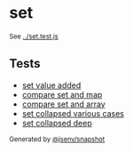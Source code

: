 # set

<sub>
  See <a href="../set.test.js">../set.test.js</a>
</sub>

## Tests

- [set value added](set_value_added/set_value_added.md)
- [compare set and map](compare_set_and_map/compare_set_and_map.md)
- [compare set and array](compare_set_and_array/compare_set_and_array.md)
- [set collapsed various cases](set_collapsed_various_cases/set_collapsed_various_cases.md)
- [set collapsed deep](set_collapsed_deep/set_collapsed_deep.md)

<sub>
  Generated by <a href="https://github.com/jsenv/core/tree/main/packages/independent/snapshot">@jsenv/snapshot</a>
</sub>